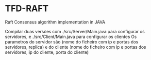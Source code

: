 # TFD-RAFT
Raft Consensus algorithm implementation in JAVA

Compilar duas versões com ./src/Server/Main.java para configurar os servidores, e ./src/Client/Main.java para configurar os clientes
Os parametros do servidor são (nome do ficheiro com ip e portas dos servidores, replica) e do cliente (nome do ficheiro com ip e portas dos servidores, ip do cliente, porta do cliente)


